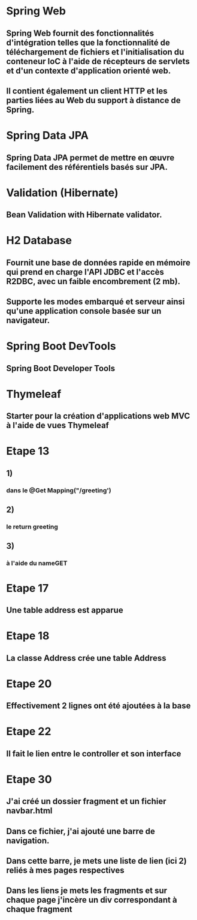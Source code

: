 # Spring Web 

## Spring Web fournit des fonctionnalités d'intégration telles que la fonctionnalité de téléchargement de fichiers et l'initialisation du conteneur IoC à l'aide de récepteurs de servlets et d'un contexte d'application orienté web.
## Il contient également un client HTTP et les parties liées au Web du support à distance de Spring.


# Spring Data JPA

## Spring Data JPA permet de mettre en œuvre facilement des référentiels basés sur JPA.


# Validation (Hibernate)

## Bean Validation with Hibernate validator.


# H2 Database

## Fournit une base de données rapide en mémoire qui prend en charge l'API JDBC et l'accès R2DBC, avec un faible encombrement (2 mb).
## Supporte les modes embarqué et serveur ainsi qu'une application console basée sur un navigateur.


# Spring Boot DevTools

## Spring Boot Developer Tools


# Thymeleaf

## Starter pour la création d'applications web MVC à l'aide de vues Thymeleaf



# Etape 13

## 1)

### dans le @Get Mapping("/greeting')

## 2)

### le return greeting

## 3)

### à l'aide du nameGET



# Etape 17

## Une table address est apparue


# Etape 18

## La classe Address crée une table Address


# Etape 20

## Effectivement 2 lignes ont été ajoutées à la base


# Etape 22

## Il fait le lien entre le controller et son interface


# Etape 30

## J'ai créé un dossier fragment et un fichier navbar.html

## Dans ce fichier, j'ai ajouté une barre de navigation.

## Dans cette barre, je mets une liste de lien (ici 2) reliés à mes pages respectives

## Dans les liens je mets les fragments et sur chaque page j'incère un div correspondant à chaque fragment